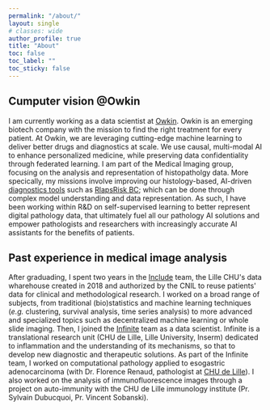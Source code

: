```yaml
---
permalink: "/about/"
layout: single
# classes: wide
author_profile: true
title: "About"
toc: false
toc_label: ""
toc_sticky: false
---
```


## Cumputer vision @Owkin
I am currently working as a data scientist at [Owkin](https://www.owkin.com). Owkin is an emerging biotech company with the mission to find the right treatment for every patient. At Owkin, we are leveraging cutting-edge machine learning to deliver better drugs and diagnostics at scale. We use causal, multi-modal AI to enhance personalized medicine, while preserving data confidentiality through federated learning. I am part of the Medical Imaging group, focusing on the analysis and representation of histopatholgy data. More specically, my missions involve improving our histology-based, AI-driven [diagnostics tools](https://www.owkin.com/diagnostics-approach) such as [RlapsRisk BC](https://www.owkin.com/rlapsrisk-bc); which can be done through complex model understanding and data representation. As such, I have been working within R&D on self-supervised learning to better represent digital pathology data, that ultimately fuel all our pathology AI solutions and empower pathologists and researchers with increasingly accurate AI assistants for the benefits of patients.

## Past experience in medical image analysis
After graduading, I spent two years in the [Include](https://include-project.chru-lille.fr/home-project/#presentationEN) team, the Lille CHU's data wharehouse created in 2018 and authorized by the CNIL to reuse patients' data for clinical and methodological research. I worked on a broad range of subjects, from traditional (bio)statistics and machine learning techniques (_e.g._ clustering, survival analysis, time series analysis) to more advanced and specialized topics such as decentralized machine learning or whole slide imaging. Then, I joined the [Infinite](http://lille-inflammation-research.org/en/) team as a data scientist. Infinite is a translational research unit (CHU de Lille, Lille University, Inserm) dedicated to inflammation and the understanding of its mechanisms, so that to develop new diagnostic and therapeutic solutions. As part of the Infinite team, I worked on computational pathology applied to esogastric adenocarcinoma (with Dr. Florence Renaud, pathologist at [CHU de Lille](https://twitter.com/vsobanski/status/1270043215308169216)). I also worked on the analysis of immunofluorescence images through a project on auto-immunity with the CHU de Lille immunology institute (Pr. Sylvain Dubucquoi, Pr. Vincent Sobanski).




